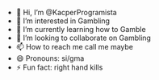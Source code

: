 - 👋 Hi, I’m @KacperProgramista
- 👀 I’m interested in Gambling
- 🌱 I’m currently learning how to Gamble
- 💞️ I’m looking to collaborate on Gambling
- 📫 How to reach me call me maybe
- 😄 Pronouns: si/gma
- ⚡ Fun fact: right hand kills

<!---
KacperProgramista/KacperProgramista is a ✨ special ✨ repository because its `README.md` (this file) appears on your GitHub profile.
You can click the Preview link to take a look at your changes.
--->
